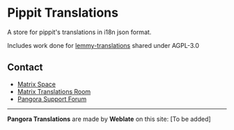 # Pippit Translations

A store for pippit's translations in i18n json format.

Includes work done for [lemmy-translations](https://github.com/LemmyNet/lemmy-translations) shared under AGPL-3.0

## Contact

- [Matrix Space](https://matrix.to/#/#pangora:matrix.org)
- [Matrix Translations Room](https://matrix.to/#/#pangora-translations:matrix.org)
- [Pangora Support Forum](https://programming.dev/c/pangora)

---

**Pangora Translations** are made by **Weblate** on this site: [To be added]
